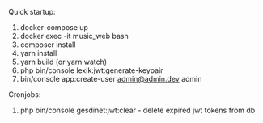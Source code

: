 Quick startup:
1. docker-compose up
2. docker exec -it music_web bash
3. composer install
4. yarn install
5. yarn build (or yarn watch)
6. php bin/console lexik:jwt:generate-keypair
7. bin/console app:create-user admin@admin.dev admin


Cronjobs:
1. php bin/console gesdinet:jwt:clear - delete expired jwt tokens from db
